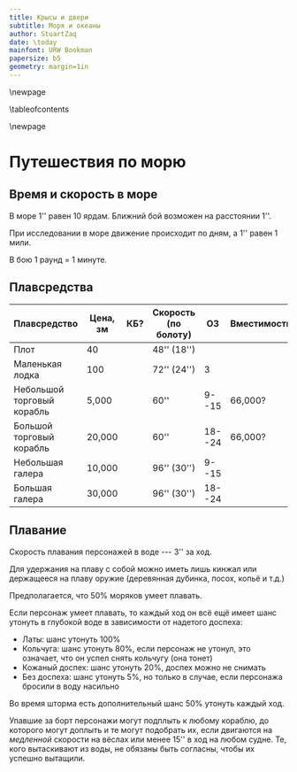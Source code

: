 ```yaml
---
title: Крысы и двери
subtitle: Моря и океаны
author: StuartZaq
date: \today
mainfont: URW Bookman 
papersize: b5
geometry: margin=1in
---
```


\newpage

\tableofcontents	

\newpage

# Путешествия по морю

## Время и скорость в море

В море 1'' равен 10 ярдам. Ближний бой возможен на расстоянии 1''.

При исследовании в море движение происходит по дням, а 1'' равен 1 мили.

В бою 1 раунд = 1 минуте.

## Плавсредства

| Плавсредство               | Цена, зм | КБ? | Скорость (по болоту) | ОЗ     | Вместимость |
| -------------------------- | -------- | --- | -------------------- | ------ | ----------- |
| Плот                       | 40       |     | 48'' (18'')          |        |             |
| Маленькая лодка            | 100      |     | 72'' (24'')          | 3      |             |
| Небольшой торговый корабль | 5,000    |     | 60''                 | 9--15  | 66,000?     |
| Большой торговый корабль   | 20,000   |     | 60''                 | 18--24 | 66,000?      |
| Небольшая галера           | 10,000   |     | 96'' (30'')          | 9--15  |             |
| Большая галера             | 30,000   |     | 96'' (30'')          | 18--24 |             |

## Плавание

Скорость плавания персонажей в воде --- 3'' за ход.

Для удержания на плаву с собой можно иметь лишь кинжал или держащееся на плаву оружие (деревянная дубинка, посох, копьё и т.д.)

Предполагается, что 50% моряков умеет плавать.

Если персонаж умеет плавать, то каждый ход он всё ещё имеет шанс утонуть в глубокой воде в зависимости от надетого доспеха:

- Латы: шанс утонуть 100%
- Кольчуга: шанс утонуть 80%, если персонаж не утонул, это означает, что он успел снять кольчугу (она тонет)
- Кожаный доспех: шанс утонуть 20%, доспех можно не снимать
- Без доспеха: шанс утонуть 5%, но только в случае, если персонажа бросили в воду насильно

Во время шторма есть дополнительный шанс 50% утонуть каждый ход.

Упавшие за борт персонажи могут подплыть к любому кораблю, до которого могут доплыть и те могут подобрать их, если двигаются на _медленной_ скорости на вёслах или менее 15'' в ход на любом судне. Те, кого вытаскивают из воды, не обязаны быть согласны, чтобы их успешно вытащили.